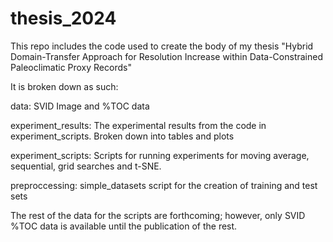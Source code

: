 # thesis_2024

This repo includes the code used to create the body of my thesis "Hybrid Domain-Transfer Approach for Resolution Increase within Data-Constrained Paleoclimatic Proxy Records"

It is broken down as such:

data: SVID Image and %TOC data

experiment_results: The experimental results from the code in experiment_scripts. Broken down into tables and plots

experiment_scripts: Scripts for running experiments for moving average, sequential, grid searches and t-SNE.

preproccessing: simple_datasets script for the creation of training and test sets


The rest of the data for the scripts are forthcoming; however, only SVID %TOC data is available until the publication of the rest.
